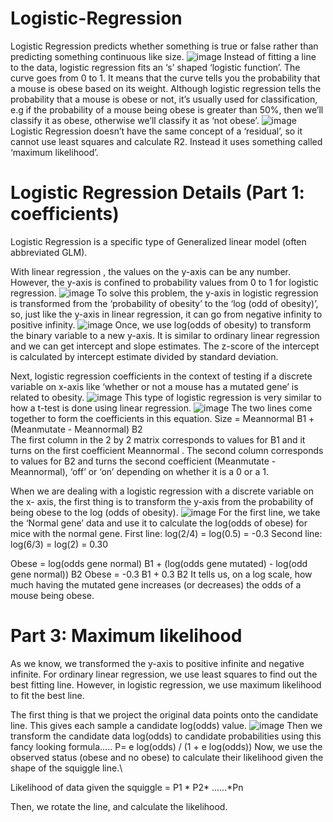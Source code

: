 # Logistic-Regression
Logistic Regression predicts whether something is true or false rather than predicting something continuous like size.
![image](https://github.com/shijie96/Logistic-Regression/assets/145702972/27030e88-4ffe-47f8-b245-b97fe1bdf8a7)
Instead of fitting a line to the data, logistic regression fits an ‘s’ shaped ‘logistic function’.
The curve goes from 0 to 1. It means that the curve tells you the probability that a mouse is obese based on its weight. Although logistic regression tells the probability that a mouse is obese or not, it’s usually used for classification, e.g if the probability of a mouse being obese is greater than 50%, then we’ll classify it as obese, otherwise we’ll classify it as ‘not obese’.
![image](https://github.com/shijie96/Logistic-Regression/assets/145702972/46d4a0b4-81d5-4bd9-ba61-c28644f281c1)
Logistic Regression doesn’t have the same concept of a ‘residual’, so it cannot use least squares and calculate R2. Instead it uses something called ‘maximum likelihood’.

# Logistic Regression Details (Part 1: coefficients)
Logistic Regression is a specific type of Generalized linear model (often abbreviated GLM).

With linear regression , the values on the y-axis can be any number. However, the y-axis is confined to probability values from 0 to 1 for logistic regression.
![image](https://github.com/shijie96/Logistic-Regression/assets/145702972/a2a89ca9-c13e-435c-884a-9a4ceddff156)
To solve this problem, the y-axis in logistic regression is transformed from the ‘probability of obesity’ to the ‘log (odd of obesity)’, so, just like the y-axis in linear regression, it can go from negative infinity to positive infinity. 
![image](https://github.com/shijie96/Logistic-Regression/assets/145702972/84cfad12-765c-422f-80a5-93a44c0c265d)
Once, we use log(odds of obesity) to transform the binary variable to a new y-axis. It is similar to ordinary linear regression and we can get intercept and slope estimates. The z-score of the intercept is calculated by intercept estimate divided by standard deviation. 

Next, logistic regression coefficients in the context of testing if a discrete variable on x-axis like ‘whether or not a mouse has a mutated gene’ is related to obesity.
![image](https://github.com/shijie96/Logistic-Regression/assets/145702972/c08066fa-1ff6-42c7-ae3b-f87c5b27f562)
This type of logistic regression is very similar to how a t-test is done using linear regression. 
![image](https://github.com/shijie96/Logistic-Regression/assets/145702972/794bb571-0ec9-4123-ac32-5be297695386)
The two lines come together to form the coefficients in this equation.
Size = Meannormal B1 + (Meanmutate - Meannormal) B2              
The first column in the 2 by 2 matrix corresponds to values for B1 and it turns on the first coefficient Meannormal . The second column corresponds to values for B2 and turns the second coefficient (Meanmutate - Meannormal), ‘off’ or ‘on’ depending on whether it is a 0 or a 1.

When we are dealing with a logistic regression with a discrete variable on the x- axis, the first thing is to transform the y-axis from the probability of being obese to the log (odds of obesity). 
![image](https://github.com/shijie96/Logistic-Regression/assets/145702972/819e6acb-cd5c-4a3a-82e7-511cd04c73bb)
For the first line, we take the ‘Normal gene’ data and use it to calculate the log(odds of obese) for mice with the normal gene.
First line: log(2/4) = log(0.5) = -0.3
Second line: log(6/3) = log(2) = 0.30

Obese = log(odds gene normal) B1 + (log(odds gene mutated) -  log(odd gene normal)) B2
Obese = -0.3 B1 + 0.3 B2
 It tells us, on a log scale, how much having the mutated gene increases (or decreases) the odds of a mouse being obese.

# Part 3: Maximum likelihood
As we know, we transformed the y-axis to positive infinite and negative infinite.
For ordinary linear regression, we use least squares to find out the best fitting line. However, in logistic regression, we use maximum likelihood to fit the best line.

The first thing is that we project the original data points onto the candidate line. This gives each sample a candidate log(odds) value.
![image](https://github.com/shijie96/Logistic-Regression/assets/145702972/5110747a-dc8a-4d7e-b1e2-39b158682c19)
Then we transform the candidate data log(odds) to candidate probabilities using this fancy looking formula…..
P= e log(odds) / (1 + e log(odds))
Now, we use the observed status (obese and no obese) to calculate their likelihood given the shape of the squiggle line.\

Likelihood of data given the squiggle = P1 * P2* ......*Pn

Then, we rotate the line, and calculate the likelihood. 


